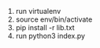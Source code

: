 1. run virtualenv <env name>
2. source env/bin/activate
3. pip install -r lib.txt
4. run python3 index.py